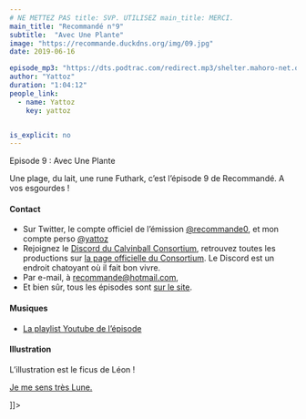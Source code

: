 ```yaml
---
# NE METTEZ PAS title: SVP. UTILISEZ main_title: MERCI.
main_title: "Recommandé n°9"
subtitle:  "Avec Une Plante"
image: "https://recommande.duckdns.org/img/09.jpg"
date: 2019-06-16

episode_mp3: "https://dts.podtrac.com/redirect.mp3/shelter.mahoro-net.org/~yattoz/recommande/episodes/episode09.mp3"
author: "Yattoz"
duration: "1:04:12"
people_link: 
  - name: Yattoz
    key: yattoz


is_explicit: no
---
```


<PodcastHeader/>

<!-- ECRIRE LA DESCRIPTION DE L'EPISODE SOUS CETTE LIGNE -->
Episode 9 : Avec Une Plante

<p>Une plage, du lait, une rune Futhark, c’est l’épisode 9 de Recommandé. A vos esgourdes !</p>

<h4>Contact</h4>

<ul>
  <li>Sur Twitter, le compte officiel de l’émission <a href="https://twitter.com/recommande0" rel="nofollow">@recommande0</a>, et mon compte perso <a href="https://twitter.com/yattoz" rel="nofollow">@yattoz</a></li>
  <li>Rejoignez le <a href="https://discord.gg/4RnA9v7" rel="nofollow">Discord du Calvinball Consortium</a>, retrouvez toutes les productions sur <a href="https://calvinballradio.wordpress.com/" rel="nofollow">la page officielle du Consortium</a>. Le Discord est un endroit chatoyant où il fait bon vivre.</li>
  <li>Par e-mail, à <a href="mailto:recommande@hotmail.com" rel="nofollow">recommande@hotmail.com</a>,</li>
  <li>Et bien sûr, tous les épisodes sont <a href="https://recommande.duckdns.org" rel="nofollow">sur le site</a>.</li>
</ul>

<h4>Musiques</h4>

<ul>
  <li><a href="https://www.youtube.com/playlist?list=PLNjXbZkItxtZ4asoWFKdcUmyUyC0ko5VZ" rel="nofollow">La playlist Youtube de l’épisode</a></li>
</ul>

<h4>Illustration</h4>

<p>L’illustration est le ficus de Léon !</p>

<p><a href="https://www.youtube.com/watch?v=YcNcYk-qYtc" rel="nofollow">Je me sens très Lune.</a></p>
]]&gt;


